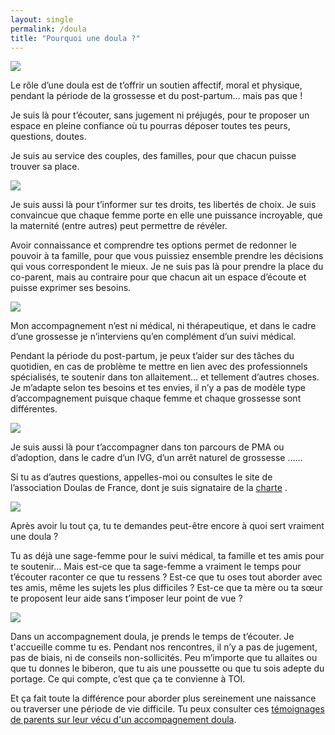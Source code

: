 ```yaml
---
layout: single
permalink: /doula
title: "Pourquoi une doula ?"
---
```





<div class="image-texte odd">
    <div class="image">
        <img src="/assets/images/doula/doula1.png"/>
    </div>
    <div class="texte">
    <div>
    <p>
Le rôle d’une doula est de t’offrir un soutien affectif, moral et physique, pendant la période de la grossesse et du post-partum… mais pas que ! </p><p>
Je suis là pour t’écouter, sans jugement ni préjugés, pour te proposer un espace en pleine confiance où tu pourras déposer toutes tes peurs, questions, doutes.

Je suis au service des couples, des familles, pour que chacun puisse trouver sa place. </p></div>
    </div>
</div>

<div class="image-texte">
    <div class="image">
        <img src="/assets/images/doula/doula2.jpg"/>
    </div>
    <div class="texte"><div>
    <p>
Je suis aussi là pour t’informer sur tes droits, tes libertés de choix. Je suis convaincue que chaque femme porte en elle une puissance incroyable, que la maternité (entre autres) peut permettre de révéler.
</p><p>
Avoir connaissance et comprendre tes options permet de redonner le pouvoir à ta famille, pour que vous puissiez ensemble prendre les décisions qui vous correspondent le mieux. Je ne suis pas là pour prendre la place du co-parent, mais au contraire pour que chacun ait un espace d’écoute et puisse exprimer ses besoins.

</p></div>
</div>
</div>

<div class="image-texte odd">
    <div class="image">
        <img src="/assets/images/doula/doula3.jpg"/>
    </div>
    <div class="texte">
<div>
    <p>
Mon accompagnement n’est ni médical, ni thérapeutique, et dans le cadre d’une grossesse je n’interviens qu’en complément d’un suivi médical. </p><p>
Pendant la période du post-partum, je peux t’aider sur des tâches du quotidien, en cas de problème te mettre en lien avec des professionnels spécialisés, te soutenir dans ton allaitement… et tellement d’autres choses. Je m’adapte selon tes besoins et tes envies, il n’y a pas de modèle type d’accompagnement puisque chaque femme et chaque grossesse sont différentes.</p></div>
    </div>
</div>

<div class="image-texte">
    <div class="image">
        <img src="/assets/images/doula/doula4.jpg"/>
    </div>
    <div class="texte"><div>
    <p>
Je suis aussi là pour t’accompagner dans ton parcours de PMA ou d’adoption, dans le cadre d’un IVG, d’un arrêt naturel de grossesse ……
</p><p>Si tu as d’autres questions, appelles-moi ou consultes le site de l’association Doulas de France, dont je suis signataire de la <a href="https://doulas.info/association/charte/" target="external">charte</a> . </p>
</div>
    </div>
</div>

<div class="image-texte odd">
    <div class="image">
        <img src="/assets/images/doula/doula5.jpg"/>
    </div>
    <div class="texte"><div><p>
Après avoir lu tout ça, tu te demandes peut-être encore à quoi sert vraiment une doula ? </p><p>
Tu as déjà une sage-femme pour le suivi médical, ta famille et tes amis pour te soutenir…
Mais est-ce que ta sage-femme a vraiment le temps pour t’écouter raconter ce que tu ressens ? Est-ce que tu oses tout aborder avec tes amis, même les sujets les plus difficiles ? Est-ce que ta mère ou ta sœur te proposent leur aide sans t’imposer leur point de vue ?
</p>

</div>
    </div>
</div>

<div class="image-texte">
    <div class="image">
        <img src="/assets/images/doula/doula6.jpg"/>
    </div>
    <div class="texte"><div>
    <p>
Dans un accompagnement doula, je prends le temps de t’écouter. Je t'accueille comme tu es. Pendant nos rencontres, il n’y a pas de jugement, pas de biais, ni de conseils non-sollicités. Peu m’importe que tu allaites ou que tu donnes le biberon, que tu ais une poussette ou que tu sois adepte du portage. Ce qui compte, c’est que ça te convienne à TOI. 

</p><p>
Et ça fait toute la différence pour aborder plus sereinement une naissance ou traverser une période de vie difficile.
Tu peux consulter ces 
<a href="https://doulas.info/annuaire/temoignages-de-parents" target="external">témoignages de parents sur leur vécu d'un accompagnement doula</a>.
</p></div>
    </div>
</div>